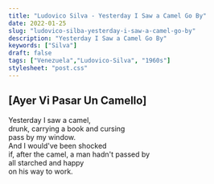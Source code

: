 ```yaml
---
title: "Ludovico Silva - Yesterday I Saw a Camel Go By"
date: 2022-01-25
slug: "ludovico-silba-yesterday-i-saw-a-camel-go-by"
description: "Yesterday I Saw a Camel Go By"
keywords: ["Silva"]
draft: false
tags: ["Venezuela","Ludovico-Silva", "1960s"]
stylesheet: "post.css"
---
```

## **[Ayer Vi Pasar Un Camello]**  
  
Yesterday I saw a camel,  
drunk, carrying a book and cursing  
pass by my window.  
And I would've been shocked  
if, after the camel, a man hadn't passed by  
all starched and happy  
on his way to work.